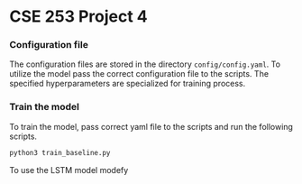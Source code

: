 # CSE 253 Project 4



### Configuration file

The configuration files are stored in the directory `config/config.yaml`. To utilize the model pass the correct configuration file to the scripts. The specified hyperparameters are specialized for training process. 

### Train the model

To train the model, pass correct yaml file to the scripts and run the following scripts.

```bash
python3 train_baseline.py
```

To use the LSTM model modefy 
